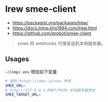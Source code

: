 # lrew smee-client

* https://packagist.org/packages/lrew/
* https://docs.lnmp.khs1994.com/lrew.html
* https://github.com/probot/smee-client

> smee 将 webhooks 代理发送到本地服务器。

## Usages

`~/lnmp/.env` 增加如下变量

```bash
# 请到 https://smee.io/new 申请
SMEE_URL=
# http://127.0.0.1:PORT/PATH 本地服务器地址
SMEE_TARGET_URL=
```

